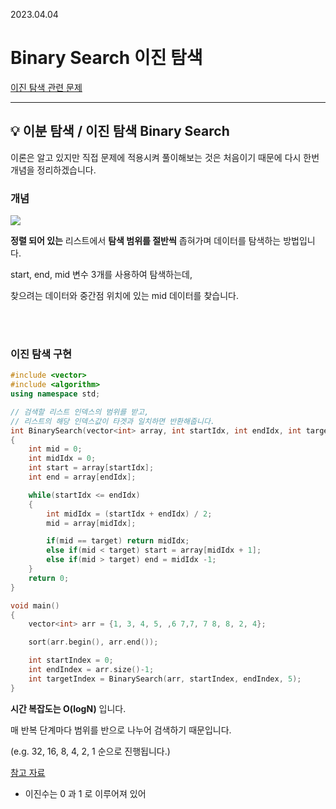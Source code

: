 2023.04.04

# __Binary Search 이진 탐색__

[이진 탐색 관련 문제](https://school.programmers.co.kr/learn/courses/30/lessons/86053)

---- 

## 💡 __이분 탐색 / 이진 탐색 Binary Search__

이론은 알고 있지만 직접 문제에 적용시켜 풀이해보는 것은 처음이기 때문에 다시 한번 개념을 정리하겠습니다.

### __개념__

<img src="https://user-images.githubusercontent.com/80774412/229822048-875590c0-fc15-4013-8ba9-af378f8ca617.gif"></img>

__정렬 되어 있는__ 리스트에서 __탐색 범위를 절반씩__ 좁혀가며 데이터를 탐색하는 방법입니다.

start, end, mid  변수 3개를 사용하여 탐색하는데,

찾으려는 데이터와 중간점 위치에 있는 mid 데이터를 찾습니다.

<br><Br>

###  __이진 탐색 구현__
```c++
#include <vector>
#include <algorithm>
using namespace std;

// 검색할 리스트 인덱스의 범위를 받고,
// 리스트의 해당 인덱스값이 타겟과 일치하면 반환해줍니다.
int BinarySearch(vector<int> array, int startIdx, int endIdx, int target)
{
    int mid = 0;
    int midIdx = 0;
    int start = array[startIdx];
    int end = array[endIdx];

    while(startIdx <= endIdx)
    {
        int midIdx = (startIdx + endIdx) / 2;
        mid = array[midIdx];

        if(mid == target) return midIdx;
        else if(mid < target) start = array[midIdx + 1];
        else if(mid > target) end = midIdx -1;
    }
    return 0;
}

void main()
{
    vector<int> arr = {1, 3, 4, 5, ,6 7,7, 7 8, 8, 2, 4};

    sort(arr.begin(), arr.end());

    int startIndex = 0;
    int endIndex = arr.size()-1;
    int targetIndex = BinarySearch(arr, startIndex, endIndex, 5);
}
```
__시간 복잡도는 O(logN)__ 입니다.

매 반복 단계마다 범위를 반으로 나누어 검색하기 때문입니다.

(e.g. 32, 16, 8, 4, 2, 1 순으로 진행됩니다.)


[참고 자료]("https://velog.io/@kimdukbae/%EC%9D%B4%EB%B6%84-%ED%83%90%EC%83%89-%EC%9D%B4%EC%A7%84-%ED%83%90%EC%83%89-Binary-Search")

- 이진수는 0 과 1 로 이루어져 있어
